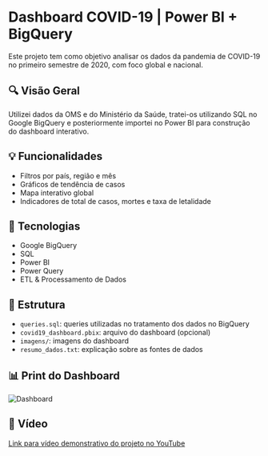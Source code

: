 # Dashboard COVID-19 | Power BI + BigQuery

Este projeto tem como objetivo analisar os dados da pandemia de COVID-19 no primeiro semestre de 2020, com foco global e nacional.

## 🔍 Visão Geral

Utilizei dados da OMS e do Ministério da Saúde, tratei-os utilizando SQL no Google BigQuery e posteriormente importei no Power BI para construção do dashboard interativo.

## 💡 Funcionalidades

- Filtros por país, região e mês
- Gráficos de tendência de casos
- Mapa interativo global
- Indicadores de total de casos, mortes e taxa de letalidade

## 🧰 Tecnologias

- Google BigQuery
- SQL
- Power BI
- Power Query
- ETL & Processamento de Dados

## 📁 Estrutura

- `queries.sql`: queries utilizadas no tratamento dos dados no BigQuery
- `covid19_dashboard.pbix`: arquivo do dashboard (opcional)
- `imagens/`: imagens do dashboard
- `resumo_dados.txt`: explicação sobre as fontes de dados

## 📊 Print do Dashboard

![Dashboard](./imagens/capa_dashboard.png)

## 🎥 Vídeo

[Link para vídeo demonstrativo do projeto no YouTube](https://youtu.be/SEU-LINK-AQUI)

